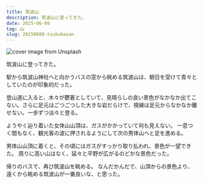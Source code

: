 ```yaml
---
title: 筑波山
description: 筑波山に登ってきた。
date: 2025-06-08
tag: 山
slug: 20250608-tsukubasan
---
```


![cover image from Unsplash](/assets/blog/20250608-tsukubasan/cover.webp)

筑波山に登ってきた。

駅から筑波山神社へと向かうバスの窓から眺める筑波山は、朝日を受けて青々としていたのが印象的だった。

登山道に入ると、木々が鬱蒼としていて、見晴らしの良い景色がなかなか出てこない。さらに足元はごつごつした大きな岩だらけで、視線は足元からなかなか離せない。一歩ずつ淡々と登る。

ようやく辿り着いた女体山山頂は、ガスがかかっていて何も見えない。
一息つく間もなく、観光客の波に押されるようにして次の男体山へと足を進める。

男体山山頂に着くと、その頃にはガスがすっかり取り払われ、景色が一望できた。
周りに高い山はなく、延々と平野が広がるのどかな景色だった。

帰りのバスで、再び筑波山を眺める。
なんだかんだで、山頂からの景色より、遠くから眺める筑波山が一番良いな、と思った。
